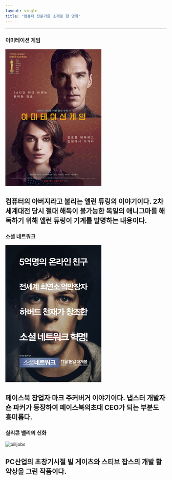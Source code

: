 ```yaml
---
layout: single
title: "컴퓨터 전문가를 소재로 한 영화"
---
```


---
### 이미테이션 게임
![allen](/assets/images/allen.png)

컴퓨터의 아버지라고 불리는 앨런 튜링의 이야기이다. 2차 세계대전 당시 절대 해독이 불가능한 독일의 애니그마를 해독하기 위해 앨런 튜링이 기계를 발명하는 내용이다.
---
### 소셜 네트워크
[![mark](/assets/images/mark.png "더 자세한 내용을 원하시면 방문해 보세요")](https://topclass.chosun.com/board/view.asp?catecode=J&tnu=201901100028)

페이스북 창업자 마크 주커버거 이야기이다. 냅스터 개발자 숀 파커가 등장하여 페이스북의초대 CEO가 되는 부분도 흥미롭다.
---
### 실리콘 밸리의 신화
![billjobs](https://dhgywazgeek0d.cloudfront.net/watcha/image/upload/c_fill,h_700,q_80,w_490/v1466137418/h2jmm7eh11jdpa8sdoth.jpg)

PC산업의 초창기시절 빌 게이츠와 스티브 잡스의 개발 활약상을 그린 작품이다.
---
